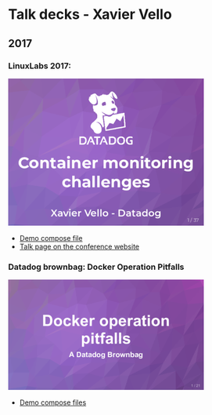 # Talk decks - Xavier Vello

## 2017

### LinuxLabs 2017:

[![pdf](https://github.com/xvello/decks/blob/master/201712-linuxlabs/pdf/thumb.png)](https://github.com/xvello/decks/raw/master/201712-linuxlabs/pdf/presentation.pdf)

- [Demo compose file](201712-linuxlabs/memlimit.compose)
- [Talk page on the conference website](https://2017.linux-lab.it/speakers/xavier_vello/)

### Datadog brownbag: Docker Operation Pitfalls

[![pdf](https://github.com/xvello/decks/blob/master/201711-brownbag-docker-pitfalls/pdf/thumb.png)](https://github.com/xvello/decks/raw/master/201711-brownbag-docker-pitfalls/pdf/presentation.pdf)

- [Demo compose files](201711-brownbag-docker-pitfalls/composes/)

